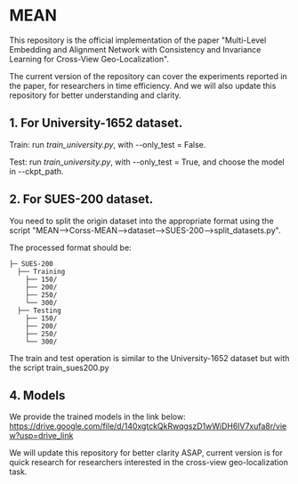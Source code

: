 # MEAN
This repository is the official implementation of the paper "Multi-Level Embedding and Alignment Network with Consistency and Invariance Learning for Cross-View Geo-Localization". 

The current version of the repository can cover the experiments reported in the paper, for researchers in time efficiency. And we will also update this repository for better understanding and clarity.

## 1. For University-1652 dataset.

Train: run *train_university.py*, with --only_test = False.

Test: run *train_university.py*, with --only_test = True, and choose the model in --ckpt_path.


## 2. For SUES-200 dataset.

You need to split the origin dataset into the appropriate format using the script "MEAN-->Corss-MEAN-->dataset-->SUES-200-->split_datasets.py".

The processed format should be:

```
├─ SUES-200
  ├── Training
    ├── 150/
    ├── 200/
    ├── 250/
    └── 300/
  ├── Testing
    ├── 150/
    ├── 200/ 
    ├── 250/	
    └── 300/
```

The train and test operation is similar to the University-1652 dataset but with the script train_sues200.py

## 4. Models
We provide the trained models in the link below:
https://drive.google.com/file/d/140xgtckQkRwqgszD1wWiDH6lV7xufa8r/view?usp=drive_link

We will update this repository for better clarity ASAP, current version is for quick research for researchers interested in the cross-view geo-localization task.
